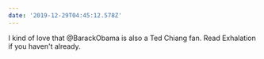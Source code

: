 ```yaml
---
date: '2019-12-29T04:45:12.578Z'
---
```


I kind of love that @BarackObama is also a Ted Chiang fan. Read Exhalation if you haven't already.

